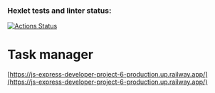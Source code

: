 ### Hexlet tests and linter status:
[![Actions Status](https://github.com/Wedwyn/js-express-developer-project-6/workflows/hexlet-check/badge.svg)](https://github.com/Wedwyn/js-express-developer-project-6/actions)

# Task manager

[https://js-express-developer-project-6-production.up.railway.app/](https://js-express-developer-project-6-production.up.railway.app/)